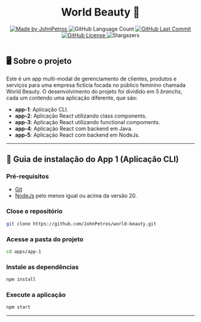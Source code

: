 <h1 align="center">World Beauty 💅</h1>

<div align="center">
   <a href="https://github.com/JohnPetros">
    <img alt="Made by JohnPetros" src="https://img.shields.io/badge/made%20by-JohnPetros-blueviolet">
   </a>
   <img alt="GitHub Language Count" src="https://img.shields.io/github/languages/count/JohnPetros/v-todo">
   <a href="https://github.com/JohnPetros/v-todo/commits/main">
    <img alt="GitHub Last Commit" src="https://img.shields.io/github/last-commit/JohnPetros/v-todo">
   </a>
  </a>
   </a>
   <a href="https://github.com/JohnPetros/v-todo/blob/main/LICENSE.md">
    <img alt="GitHub License" src="https://img.shields.io/github/license/JohnPetros/v-todo">
   </a>
    <img alt="Stargazers" src="https://img.shields.io/github/stars/JohnPetros/v-todo?style=social">
</div>
<br>

## 🖥️ Sobre o projeto

Este é um app multi-modal de gerenciamento de clientes, produtos e serviços para uma empresa fictícia focada no público feminino chamada World Beauty. O desenvolvimento do projeto foi dividido em 5 *branchs*, cada um contendo uma aplicação diferente, que são:
- **app-1**: Aplicação CLI.
- **app-2**: Aplicação React utilizando class components. 
- **app-3**: Aplicação React utilizando functional compoments. 
- **app-4**: Aplicação React com backend em Java.
- **app-5**: Aplicação React com backend em NodeJs.

---

## 📖 Guia de instalação do App 1 (Aplicação CLI)

### Pré-requisitos

- [Git](https://git-scm.com/)
- [NodeJs](https://www.python.org/) pelo menos igual ou acima da versão 20.

### Close o repositório

```bash
git clone https://github.com/JohnPetros/world-beauty.git
```

### Acesse a pasta do projeto

```bash
cd apps/app-1
```

### Instale as dependências

```bash
npm install
```

### Execute a aplicação

```bash
npm start
```

---
